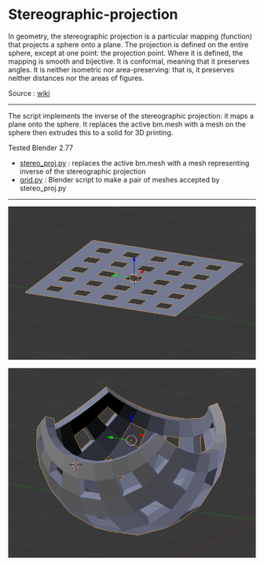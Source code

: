 # Stereographic-projection

In geometry, the stereographic projection is a particular mapping (function) that projects a sphere onto a plane. The projection is defined on the entire sphere, except at one point: the projection point. Where it is defined, the mapping is smooth and bijective. It is conformal, meaning that it preserves angles. It is neither isometric nor area-preserving: that is, it preserves neither distances nor the areas of figures.

Source : [wiki](https://en.wikipedia.org/wiki/Stereographic_projection)

---

The script implements the inverse of the stereographic projection: it maps a plane onto the sphere.
It replaces the active bm.mesh with a mesh on the sphere then extrudes this to a solid for 3D printing.

Tested Blender 2.77

-  [stereo_proj.py](https://github.com/macbuse/Stereographic-projection/blob/master/stereo_proj.py)  : replaces the active bm.mesh with a mesh representing inverse of the stereographic projection
- [grid.py](https://github.com/macbuse/Stereographic-projection/blob/master/grid.py) :  Blender script to make a pair of meshes accepted by stereo_proj.py

---

![before](https://github.com/macbuse/Stereographic-projection/blob/master/flat%20mesh.png)

![after](https://github.com/macbuse/Stereographic-projection/blob/master/modified%20mesh.png)



